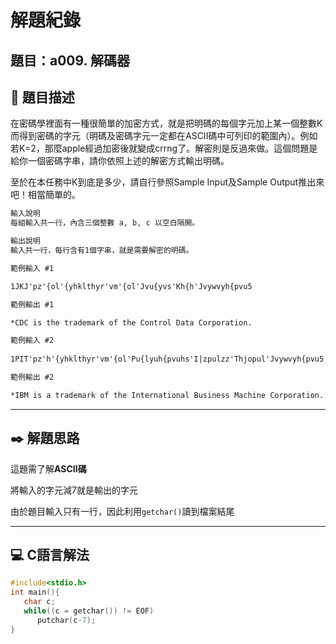 # 解題紀錄

## 題目：a009. 解碼器

## 📙 題目描述

在密碼學裡面有一種很簡單的加密方式，就是把明碼的每個字元加上某一個整數K而得到密碼的字元（明碼及密碼字元一定都在ASCII碼中可列印的範圍內）。例如若K=2，那麼apple經過加密後就變成crrng了。解密則是反過來做。這個問題是給你一個密碼字串，請你依照上述的解密方式輸出明碼。

至於在本任務中K到底是多少，請自行參照Sample Input及Sample Output推出來吧！相當簡單的。

```txt
輸入說明
每組輸入共一行，內含三個整數 a, b, c 以空白隔開。
```

```txt
輸出說明
輸入共一行，每行含有1個字串，就是需要解密的明碼。
```

```txt
範例輸入 #1    

1JKJ'pz'{ol'{yhklthyr'vm'{ol'Jvu{yvs'Kh{h'Jvywvyh{pvu5

範例輸出 #1 

*CDC is the trademark of the Control Data Corporation.
```

```txt
範例輸入 #2
   
1PIT'pz'h'{yhklthyr'vm'{ol'Pu{lyuh{pvuhs'I|zpulzz'Thjopul'Jvywvyh{pvu5

範例輸出 #2

*IBM is a trademark of the International Business Machine Corporation.
```

---

## ✒️ 解題思路

這題需了解**ASCII碼**

將輸入的字元減7就是輸出的字元

由於題目輸入只有一行，因此利用``getchar()``讀到檔案結尾

---

## 💻 C語言解法

```c
#include<stdio.h>
int main(){
   char c;
   while((c = getchar()) != EOF)
      putchar(c-7);
}
```
